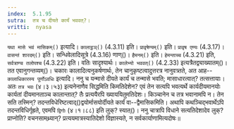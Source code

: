```yaml
---
index:  5.1.95
sutra:  तत्र च दीयते कार्यं भववत्?।
vritti:  nyasa
---
```


`यथा मासे भवं मासिकम्()` इत्यादि। `कालाट्ठञ्()` (4.3.11) इति। `प्रावृषेण्यम्()` इति। `प्रावृष एण्यः` (4.3.17)। `वासन्तं शारदम्()` इति। सन्धिवेलादिसूत्रे (4.3.16) णाण्()। `हैमनम्()` इति। `हेमन्ताच्च` (4.3.21) इति, `सर्वत्राण्च तलोपश्च` (4.3.22) इति। वतिः सादृश्यार्थः। `कालेभ्यो भववत्()` (4.2.33) इत्यत्रैतद्व्याख्यातम्()। तत एवानुगन्तव्यम्()। 
चकारः कालादित्यनुकर्षणार्थः, तेन चानुकृष्टत्वादुत्तरत्र नानुवत्र्तते, अत आह--`कालाधिकारस्य पूर्णोऽवधिः` इत्यादि। ननु च यन्मासे दीयते कार्यं च तन्मासे भवति; मासाधारत्वात्? तत्सत्तायाः। अतः `तत्र भवः` (४।३।५३) इत्यनेनाणैव सिद्धमिति किमतिदेशेन? एवं तेन सत्यपि भवत्यर्थे कार्यदीयमानयोः कार्यतां दीयमानताञ्च कालान्तात्? तैः प्रत्ययैरपि ख्याययितुमतिदेशः। किञ्चानेन च तत्र भवानामपि न। तेन सति तस्मिन्? तदन्तविधेरिष्टत्वाद्()द्वयोर्मासयोर्दीयते कार्यं वा--द्वैमासिकमिति। अथापि कथञ्चिद्भवार्थेऽपि तदन्तविधिर्गृह्रते, एवमपि `द्विगोः` (४।१।८८) इति लुक्? स्यात्()। ननु चात्रापि विधाने सत्यतिदेशादेव लुक्? प्राप्नोति? वचनसामथ्र्यान्? प्रत्ययमात्रस्यातिदेशो विज्ञास्यते, न सर्वकार्याणामित्यदोषः॥

